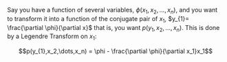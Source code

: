 Say you have a function of several variables, $\phi(x_1,x_2,\dots,x_n)$, and you want to transform it into a function of the conjugate pair of $x_1$, $y_{1}= \frac{\partial \phi}{\partial x}$ that is, you want $p(y_{1},x_{2},\dots, x_{n})$. This is done by a Legendre Transform on $x_1$:

$$p(y_{1},x_2,\dots,x_n) = \phi - \frac{\partial \phi}{\partial x_1}x_1$$